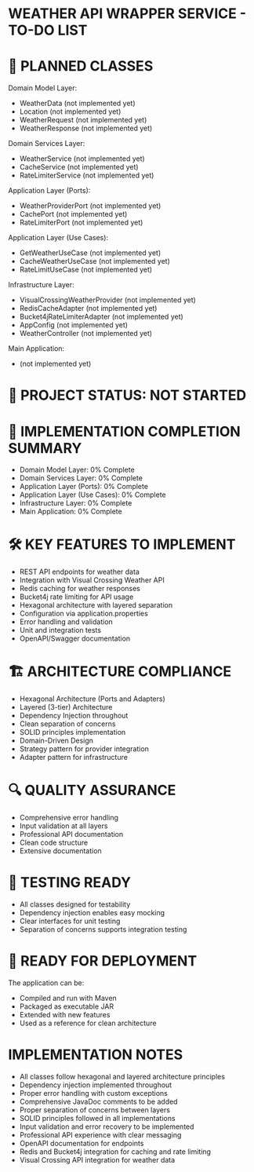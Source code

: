 WEATHER API WRAPPER SERVICE - TO-DO LIST
=======================================

📝 PLANNED CLASSES
==================

Domain Model Layer:
- WeatherData (not implemented yet)
- Location (not implemented yet)
- WeatherRequest (not implemented yet)
- WeatherResponse (not implemented yet)

Domain Services Layer:
- WeatherService (not implemented yet)
- CacheService (not implemented yet)
- RateLimiterService (not implemented yet)

Application Layer (Ports):
- WeatherProviderPort (not implemented yet)
- CachePort (not implemented yet)
- RateLimiterPort (not implemented yet)

Application Layer (Use Cases):
- GetWeatherUseCase (not implemented yet)
- CacheWeatherUseCase (not implemented yet)
- RateLimitUseCase (not implemented yet)

Infrastructure Layer:
- VisualCrossingWeatherProvider (not implemented yet)
- RedisCacheAdapter (not implemented yet)
- Bucket4jRateLimiterAdapter (not implemented yet)
- AppConfig (not implemented yet)
- WeatherController (not implemented yet)

Main Application:
- (not implemented yet)

🚧 PROJECT STATUS: NOT STARTED
=============================

🎯 IMPLEMENTATION COMPLETION SUMMARY
====================================

- Domain Model Layer: 0% Complete
- Domain Services Layer: 0% Complete
- Application Layer (Ports): 0% Complete
- Application Layer (Use Cases): 0% Complete
- Infrastructure Layer: 0% Complete
- Main Application: 0% Complete

🛠️ KEY FEATURES TO IMPLEMENT
============================
- REST API endpoints for weather data
- Integration with Visual Crossing Weather API
- Redis caching for weather responses
- Bucket4j rate limiting for API usage
- Hexagonal architecture with layered separation
- Configuration via application.properties
- Error handling and validation
- Unit and integration tests
- OpenAPI/Swagger documentation

🏗️ ARCHITECTURE COMPLIANCE
==========================
- Hexagonal Architecture (Ports and Adapters)
- Layered (3-tier) Architecture
- Dependency Injection throughout
- Clean separation of concerns
- SOLID principles implementation
- Domain-Driven Design
- Strategy pattern for provider integration
- Adapter pattern for infrastructure

🔍 QUALITY ASSURANCE
====================
- Comprehensive error handling
- Input validation at all layers
- Professional API documentation
- Clean code structure
- Extensive documentation

🧪 TESTING READY
===============
- All classes designed for testability
- Dependency injection enables easy mocking
- Clear interfaces for unit testing
- Separation of concerns supports integration testing

🚀 READY FOR DEPLOYMENT
======================
The application can be:
- Compiled and run with Maven
- Packaged as executable JAR
- Extended with new features
- Used as a reference for clean architecture

IMPLEMENTATION NOTES
====================
- All classes follow hexagonal and layered architecture principles
- Dependency injection implemented throughout
- Proper error handling with custom exceptions
- Comprehensive JavaDoc comments to be added
- Proper separation of concerns between layers
- SOLID principles followed in all implementations
- Input validation and error recovery to be implemented
- Professional API experience with clear messaging
- OpenAPI documentation for endpoints
- Redis and Bucket4j integration for caching and rate limiting
- Visual Crossing API integration for weather data
